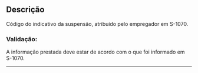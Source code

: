 ## Descrição
Código do indicativo da suspensão, atribuído pelo empregador em S-1070.
### Validação:
A informação prestada deve estar de acordo com o que foi informado em S-1070.

---
